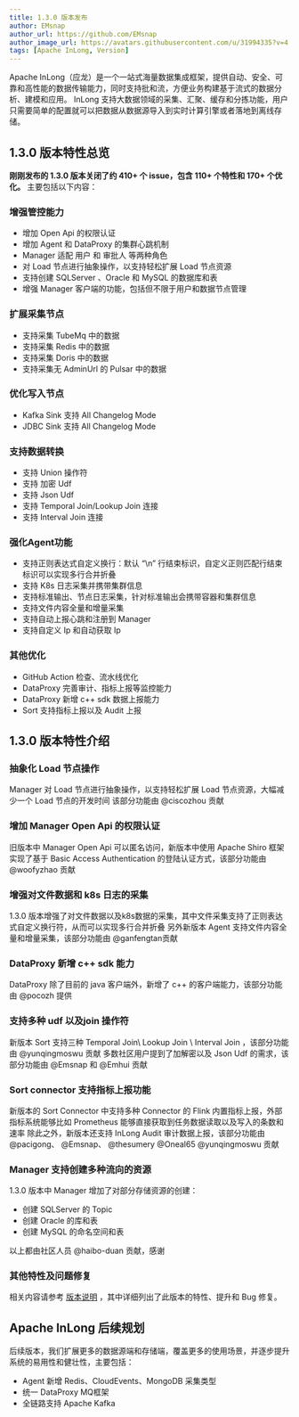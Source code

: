 ```yaml
---
title: 1.3.0 版本发布
author: EMsnap
author_url: https://github.com/EMsnap
author_image_url: https://avatars.githubusercontent.com/u/31994335?v=4
tags: [Apache InLong, Version]
---
```


Apache InLong（应龙）是一个一站式海量数据集成框架，提供自动、安全、可靠和高性能的数据传输能力，同时支持批和流，方便业务构建基于流式的数据分析、建模和应用。
InLong 支持大数据领域的采集、汇聚、缓存和分拣功能，用户只需要简单的配置就可以把数据从数据源导入到实时计算引擎或者落地到离线存储。

<!--truncate-->

## 1.3.0 版本特性总览
**刚刚发布的 1.3.0 版本关闭了约 410+ 个 issue，包含 110+ 个特性和 170+ 个优化。**
主要包括以下内容：

### 增强管控能力
- 增加 Open Api 的权限认证
- 增加 Agent 和 DataProxy 的集群心跳机制
- Manager 适配 用户 和 审批人 等两种角色
- 对 Load 节点进行抽象操作，以支持轻松扩展 Load 节点资源
- 支持创建 SQLServer 、Oracle 和 MySQL 的数据库和表
- 增强 Manager 客户端的功能，包括但不限于用户和数据节点管理


### 扩展采集节点
- 支持采集 TubeMq 中的数据
- 支持采集 Redis 中的数据
- 支持采集 Doris 中的数据
- 支持采集无 AdminUrl 的 Pulsar 中的数据 


### 优化写入节点
- Kafka Sink 支持 All Changelog Mode
- JDBC Sink 支持 All Changelog Mode

### 支持数据转换
- 支持 Union 操作符
- 支持 加密 Udf
- 支持 Json Udf
- 支持 Temporal Join/Lookup Join 连接
- 支持 Interval Join 连接

### 强化Agent功能
- 支持正则表达式自定义换行：默认 “\n” 行结束标识，自定义正则匹配行结束标识可以实现多行合并折叠 
- 支持 K8s 日志采集并携带集群信息 
- 支持标准输出、节点日志采集，针对标准输出会携带容器和集群信息 
- 支持文件内容全量和增量采集
- 支持自动上报心跳和注册到 Manager 
- 支持自定义 Ip 和自动获取 Ip

### 其他优化
- GitHub Action 检查、流水线优化 
- DataProxy 完善审计、指标上报等监控能力 
- DataProxy 新增 c++ sdk 数据上报能力
- Sort 支持指标上报以及 Audit 上报

## 1.3.0 版本特性介绍

### 抽象化 Load 节点操作
Manager 对 Load 节点进行抽象操作，以支持轻松扩展 Load 节点资源，大幅减少一个 Load 节点的开发时间
该部分功能由 @ciscozhou 贡献

### 增加 Manager Open Api 的权限认证
旧版本中 Manager Open Api 可以匿名访问，新版本中使用 Apache Shiro 框架实现了基于 Basic Access Authentication 的登陆认证方式，该部分功能由 @woofyzhao 贡献

### 增强对文件数据和 k8s 日志的采集
1.3.0 版本增强了对文件数据以及k8s数据的采集，其中文件采集支持了正则表达式自定义换行符，从而可以实现多行合并折叠
另外新版本 Agent 支持文件内容全量和增量采集，该部分功能由 @ganfengtan贡献

### DataProxy 新增 c++ sdk 能力
DataProxy 除了目前的 java 客户端外，新增了 c++ 的客户端能力，该部分功能由 @pocozh 提供

### 支持多种 udf 以及join 操作符
新版本 Sort 支持三种 Temporal Join\ Lookup Join \ Interval Join ，该部分功能由 @yunqingmoswu 贡献
多数社区用户提到了加解密以及 Json Udf 的需求，该部分功能由 @Emsnap 和 @Emhui 贡献

### Sort connector 支持指标上报功能
新版本的 Sort Connector 中支持多种 Connector 的 Flink 内置指标上报，外部指标系统能够比如 Prometheus 能够直接获取到任务数据读取以及写入的条数和速率
除此之外，新版本还支持 InLong Audit 审计数据上报，该部分功能由 @pacigong、 @Emsnap、 @thesumery @Oneal65 @yunqingmoswu 贡献

### Manager 支持创建多种流向的资源
1.3.0 版本中 Manager 增加了对部分存储资源的创建：

- 创建 SQLServer 的 Topic
- 创建 Oracle 的库和表
- 创建 MySQL 的命名空间和表

以上都由社区人员 @haibo-duan 贡献，感谢

### 其他特性及问题修复
相关内容请参考 [版本说明](https://github.com/apache/inlong/blob/master/CHANGES.md) ，其中详细列出了此版本的特性、提升和 Bug 修复。

## Apache InLong 后续规划
后续版本，我们扩展更多的数据源端和存储端，覆盖更多的使用场景，并逐步提升系统的易用性和健壮性，主要包括：
- Agent 新增 Redis、CloudEvents、MongoDB 采集类型
- 统一 DataProxy MQ框架 
- 全链路支持 Apache Kafka

